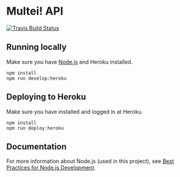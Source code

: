 # Multei! API
[![Travis Build Status](https://travis-ci.org/multei/api.svg?branch=master)](https://travis-ci.org/multei/api)

## Running locally

Make sure you have [Node.js](http://nodejs.org/) and Heroku installed.

```shell script
npm install
npm run develop:heroku
```

## Deploying to Heroku

Make sure you have installed and logged in at Heroku.

```shell script
npm install
npm run deploy:heroku
```

## Documentation

For more information about Node.js (used in this project),
see [Best Practices for Node.js Development](https://devcenter.heroku.com/articles/node-best-practices).
